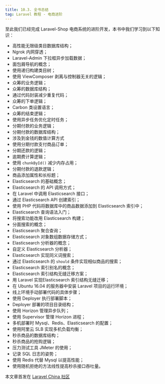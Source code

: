 ```yaml
---
title: 10.3. 全书总结
tag: Laravel 教程 - 电商进阶
---
```


至此我们已经完成 Laravel-Shop 电商系统的进阶开发，本书中我们学习到以下知识：

*   高性能无限级类目数据库结构；
*   Ngrok 内网穿透；
*   Laravel-Admin 下拉框异步加载数据；
*   面包屑导航的概念；
*   使用递归构建类目树；
*   使用 ViewComposer 剥离与控制器无关的逻辑；
*   众筹的业务逻辑；
*   众筹的数据库结构；
*   通过代码封装减少重复代码；
*   众筹的下单逻辑；
*   Carbon 类设置语言；
*   众筹的结束逻辑；
*   使用异步任务优化定时任务；
*   分期付款的业务逻辑；
*   分期付款的数据库结构；
*   涉及到金钱的数值计算方式
*   使用分期付款支付商品订单；
*   分期还款的逻辑；
*   逾期费计算逻辑；
*   使用 `chunkById()` 减少内存占用；
*   分期付款的退款逻辑；
*   商品添加属性和长标题；
*   Elasticsearch 的基础概念；
*   Elasticsearch 的 API 调用方式；
*   在 Laravel 中调用 Elasticsearch 接口；
*   通过 Elasticsearch API 创建索引；
*   使用 PHP 代码将数据库中的商品数据添加到 Elasticsearch 索引中；
*   Elasticsearch 查询语法入门；
*   将搜索功能改用 Elasticsearch 构建；
*   分面搜索的概念；
*   Elasticsearch 聚合查询；
*   Elasticsearch 对象数组数据存储方式；
*   Elasticsearch 分析器的概念；
*   自定义 Elasticsearch 分析器；
*   Elasticsearch 实现同义词搜索；
*   通过 Elasticsearch 的 `should` 条件实现相似商品的搜索；
*   Elasticsearch 索引别名的概念；
*   Elasticsearch 索引结构无缝迁移方案；
*   用 Laravel 实现Elasticsearch 索引结构无缝迁移；
*   在 Ubuntu 16.04 的服务器中安装 Laravel 项目的运行环境；
*   线上环境手动部署代码的具体步骤；
*   使用 Deployer 执行部署脚本；
*   Deployer 部署的项目目录结构；
*   使用 Horizon 管理异步队列；
*   使用 Supervisor 管理 Horizon 进程；
*   多机部署时 Mysql、Redis、Elasticsearch 的配置；
*   使用阿里云 SLB 实现多机负载均衡；
*   秒杀商品的数据库结构；
*   秒杀商品的抢购逻辑；
*   压力测试工具 JMeter 的使用；
*   记录 SQL 日志的姿势；
*   使用 Redis 代替 Mysql 以提高性能；
*   使用随机拒绝的方法线性提高秒杀接口吞吐量。

本文章首发在 [Laravel China 社区](https://laravel-china.org/)